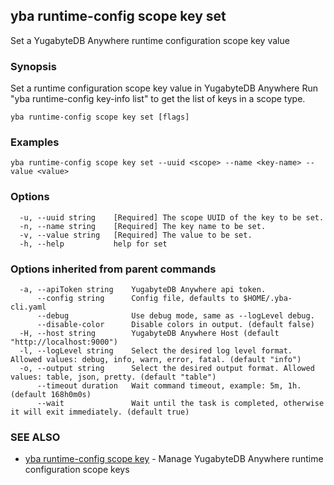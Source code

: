 ## yba runtime-config scope key set

Set a YugabyteDB Anywhere runtime configuration scope key value

### Synopsis

Set a runtime configuration scope key value in YugabyteDB Anywhere Run "yba runtime-config key-info list" to get the list of keys in a scope type.

```
yba runtime-config scope key set [flags]
```

### Examples

```
yba runtime-config scope key set --uuid <scope> --name <key-name> --value <value>
```

### Options

```
  -u, --uuid string    [Required] The scope UUID of the key to be set.
  -n, --name string    [Required] The key name to be set.
  -v, --value string   [Required] The value to be set.
  -h, --help           help for set
```

### Options inherited from parent commands

```
  -a, --apiToken string    YugabyteDB Anywhere api token.
      --config string      Config file, defaults to $HOME/.yba-cli.yaml
      --debug              Use debug mode, same as --logLevel debug.
      --disable-color      Disable colors in output. (default false)
  -H, --host string        YugabyteDB Anywhere Host (default "http://localhost:9000")
  -l, --logLevel string    Select the desired log level format. Allowed values: debug, info, warn, error, fatal. (default "info")
  -o, --output string      Select the desired output format. Allowed values: table, json, pretty. (default "table")
      --timeout duration   Wait command timeout, example: 5m, 1h. (default 168h0m0s)
      --wait               Wait until the task is completed, otherwise it will exit immediately. (default true)
```

### SEE ALSO

* [yba runtime-config scope key](yba_runtime-config_scope_key.md)	 - Manage YugabyteDB Anywhere runtime configuration scope keys

